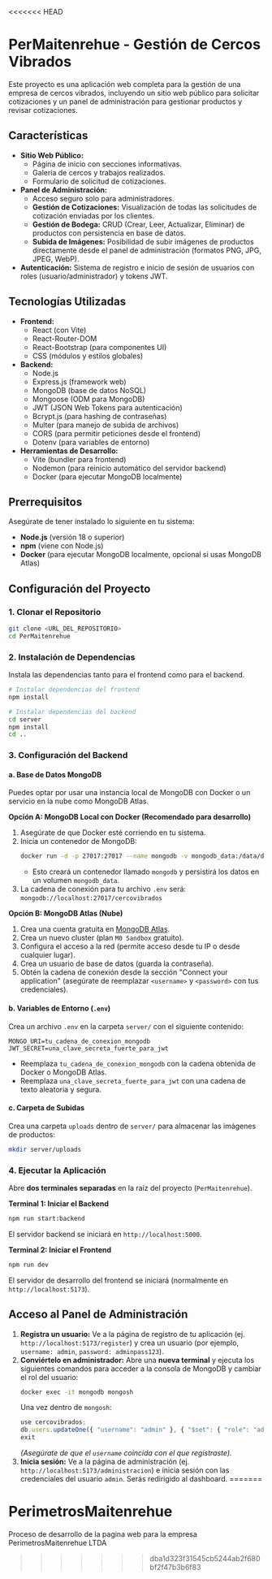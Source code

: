 <<<<<<< HEAD
# PerMaitenrehue - Gestión de Cercos Vibrados

Este proyecto es una aplicación web completa para la gestión de una empresa de cercos vibrados, incluyendo un sitio web público para solicitar cotizaciones y un panel de administración para gestionar productos y revisar cotizaciones.

## Características

*   **Sitio Web Público:**
    *   Página de inicio con secciones informativas.
    *   Galería de cercos y trabajos realizados.
    *   Formulario de solicitud de cotizaciones.
*   **Panel de Administración:**
    *   Acceso seguro solo para administradores.
    *   **Gestión de Cotizaciones:** Visualización de todas las solicitudes de cotización enviadas por los clientes.
    *   **Gestión de Bodega:** CRUD (Crear, Leer, Actualizar, Eliminar) de productos con persistencia en base de datos.
    *   **Subida de Imágenes:** Posibilidad de subir imágenes de productos directamente desde el panel de administración (formatos PNG, JPG, JPEG, WebP).
*   **Autenticación:** Sistema de registro e inicio de sesión de usuarios con roles (usuario/administrador) y tokens JWT.

## Tecnologías Utilizadas

*   **Frontend:**
    *   React (con Vite)
    *   React-Router-DOM
    *   React-Bootstrap (para componentes UI)
    *   CSS (módulos y estilos globales)
*   **Backend:**
    *   Node.js
    *   Express.js (framework web)
    *   MongoDB (base de datos NoSQL)
    *   Mongoose (ODM para MongoDB)
    *   JWT (JSON Web Tokens para autenticación)
    *   Bcrypt.js (para hashing de contraseñas)
    *   Multer (para manejo de subida de archivos)
    *   CORS (para permitir peticiones desde el frontend)
    *   Dotenv (para variables de entorno)
*   **Herramientas de Desarrollo:**
    *   Vite (bundler para frontend)
    *   Nodemon (para reinicio automático del servidor backend)
    *   Docker (para ejecutar MongoDB localmente)

## Prerrequisitos

Asegúrate de tener instalado lo siguiente en tu sistema:

*   **Node.js** (versión 18 o superior)
*   **npm** (viene con Node.js)
*   **Docker** (para ejecutar MongoDB localmente, opcional si usas MongoDB Atlas)

## Configuración del Proyecto

### 1. Clonar el Repositorio

```bash
git clone <URL_DEL_REPOSITORIO>
cd PerMaitenrehue
```

### 2. Instalación de Dependencias

Instala las dependencias tanto para el frontend como para el backend.

```bash
# Instalar dependencias del frontend
npm install

# Instalar dependencias del backend
cd server
npm install
cd ..
```

### 3. Configuración del Backend

#### a. Base de Datos MongoDB

Puedes optar por usar una instancia local de MongoDB con Docker o un servicio en la nube como MongoDB Atlas.

**Opción A: MongoDB Local con Docker (Recomendado para desarrollo)**

1.  Asegúrate de que Docker esté corriendo en tu sistema.
2.  Inicia un contenedor de MongoDB:
    ```bash
    docker run -d -p 27017:27017 --name mongodb -v mongodb_data:/data/db mongo
    ```
    *   Esto creará un contenedor llamado `mongodb` y persistirá los datos en un volumen `mongodb_data`.
3.  La cadena de conexión para tu archivo `.env` será: `mongodb://localhost:27017/cercovibrados`

**Opción B: MongoDB Atlas (Nube)**

1.  Crea una cuenta gratuita en [MongoDB Atlas](https://www.mongodb.com/cloud/atlas/register).
2.  Crea un nuevo cluster (plan `M0 Sandbox` gratuito).
3.  Configura el acceso a la red (permite acceso desde tu IP o desde cualquier lugar).
4.  Crea un usuario de base de datos (guarda la contraseña).
5.  Obtén la cadena de conexión desde la sección "Connect your application" (asegúrate de reemplazar `<username>` y `<password>` con tus credenciales).

#### b. Variables de Entorno (`.env`)

Crea un archivo `.env` en la carpeta `server/` con el siguiente contenido:

```
MONGO_URI=tu_cadena_de_conexion_mongodb
JWT_SECRET=una_clave_secreta_fuerte_para_jwt
```

*   Reemplaza `tu_cadena_de_conexion_mongodb` con la cadena obtenida de Docker o MongoDB Atlas.
*   Reemplaza `una_clave_secreta_fuerte_para_jwt` con una cadena de texto aleatoria y segura.

#### c. Carpeta de Subidas

Crea una carpeta `uploads` dentro de `server/` para almacenar las imágenes de productos:

```bash
mkdir server/uploads
```

### 4. Ejecutar la Aplicación

Abre **dos terminales separadas** en la raíz del proyecto (`PerMaitenrehue`).

**Terminal 1: Iniciar el Backend**

```bash
npm run start:backend
```

El servidor backend se iniciará en `http://localhost:5000`.

**Terminal 2: Iniciar el Frontend**

```bash
npm run dev
```

El servidor de desarrollo del frontend se iniciará (normalmente en `http://localhost:5173`).

## Acceso al Panel de Administración

1.  **Registra un usuario:** Ve a la página de registro de tu aplicación (ej. `http://localhost:5173/register`) y crea un usuario (por ejemplo, `username: admin`, `password: adminpass123`).
2.  **Conviértelo en administrador:** Abre una **nueva terminal** y ejecuta los siguientes comandos para acceder a la consola de MongoDB y cambiar el rol del usuario:
    ```bash
    docker exec -it mongodb mongosh
    ```
    Una vez dentro de `mongosh`:
    ```javascript
    use cercovibrados;
    db.users.updateOne({ "username": "admin" }, { "$set": { "role": "admin" } });
    exit
    ```
    *(Asegúrate de que el `username` coincida con el que registraste).*
3.  **Inicia sesión:** Ve a la página de administración (ej. `http://localhost:5173/administracion`) e inicia sesión con las credenciales del usuario `admin`. Serás redirigido al dashboard.
=======
# PerimetrosMaitenrehue
Proceso de desarrollo de la pagina web para la empresa PerimetrosMaitenrehue LTDA
>>>>>>> dba1d323f31545cb5244ab2f680bf2f47b3b6f83
